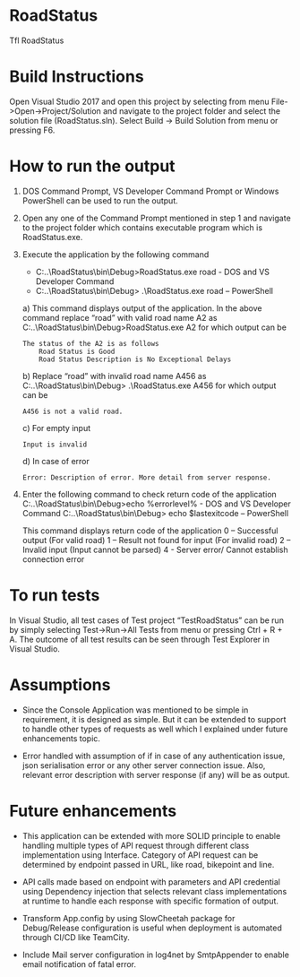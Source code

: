 # RoadStatus
Tfl RoadStatus


# Build Instructions
Open Visual Studio 2017 and open this project by selecting from menu File->Open->Project/Solution and navigate to the project folder and select the solution file (RoadStatus.sln). Select Build -> Build Solution from menu or pressing F6.


# How to run the output
1)	DOS Command Prompt, VS Developer Command Prompt or Windows PowerShell can be used to run the output.
2)	Open any one of the Command Prompt mentioned in step 1 and navigate to the project folder which contains executable program which is RoadStatus.exe.
3)	Execute the application by the following command

    *	C:\..\RoadStatus\bin\Debug>RoadStatus.exe road - DOS and VS Developer Command
    *	C:\..\RoadStatus\bin\Debug> .\RoadStatus.exe road – PowerShell

     a)	This command displays output of the application. In the above command replace “road” with valid road name A2 as                         C:\..\RoadStatus\bin\Debug>RoadStatus.exe A2 for which output can be
        
        The status of the A2 is as follows
        	Road Status is Good
        	Road Status Description is No Exceptional Delays

     b)	Replace “road” with invalid road name A456 as C:\..\RoadStatus\bin\Debug> .\RoadStatus.exe A456 for which output can be
        
        A456 is not a valid road.

     c)	For empty input
      
        Input is invalid

     d)	In case of error
      
        Error: Description of error. More detail from server response.

 4)	Enter the following command to check return code of the application
      C:\..\RoadStatus\bin\Debug>echo %errorlevel% - DOS and VS Developer Command
      C:\..\RoadStatus\bin\Debug> echo $lastexitcode – PowerShell

      This command displays return code of the application
      0 – Successful output (For valid road)
      1 – Result not found for input (For invalid road)
      2 – Invalid input (Input cannot be parsed)
      4 - Server error/ Cannot establish connection error 


# To run tests
In Visual Studio, all test cases of Test project “TestRoadStatus” can be run by simply selecting Test->Run->All Tests 
from menu or pressing Ctrl + R + A. The outcome of all test results can be seen through Test Explorer in Visual Studio.


# Assumptions
* Since the Console Application was mentioned to be simple in requirement, it is designed as simple. But it can be extended to support to handle other types of requests as well which I explained under future enhancements topic. 

* Error handled with assumption of if in case of any authentication issue, json serialisation error or any other server connection issue. Also, relevant error description with server response (if any) will be as output. 


# Future enhancements
* This application can be extended with more SOLID principle to enable handling multiple types of API request through different class implementation using Interface. Category of API request can be determined by endpoint passed in URL, like road, bikepoint and line.

* API calls made based on endpoint with parameters and API credential using Dependency injection that selects relevant class implementations at runtime to handle each response with specific formation of output.

* Transform App.config by using SlowCheetah package for Debug/Release configuration is useful when deployment is automated through CI/CD like TeamCity.

* Include Mail server configuration in log4net by SmtpAppender to enable email notification of fatal error.
